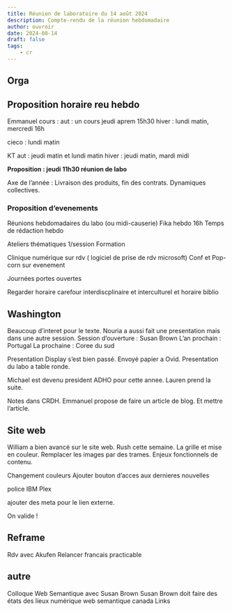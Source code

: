 ```yaml
---
title: Réunion de laboratoire du 14 août 2024
description: Compte-rendu de la réunion hebdomadaire
author: ouvroir
date: 2024-08-14
draft: false
tags:
    - cr
---
```


## Orga

## Proposition horaire reu hebdo 

Emmanuel cours : 
aut : un cours jeudi aprem 15h30
hiver : lundi matin, mercredi 16h

cieco : lundi matin

KT
aut : jeudi matin et lundi matin
hiver : jeudi matin, mardi midi 

**Proposition : jeudi 11h30 réunion de labo**

Axe de l’année : Livraison des produits, fin des contrats. Dynamiques collectives. 

### Proposition d’evenements

Réunions hebdomadaires du labo (ou midi-causerie)
Fika hebdo 16h
Temps de rédaction hebdo

Ateliers thématiques 1/session
Formation 

Clinique numérique sur rdv ( logiciel de prise de rdv microsoft)
Conf et Pop-corn sur evenement

Journées portes ouvertes

Regarder horaire carefour interdiscplinaire et interculturel et horaire biblio



## Washington

Beaucoup d’interet pour le texte. 
Nouria a aussi fait une presentation mais dans une autre session. 
Session d’ouverture : Susan Brown
L’an prochain : Portugal 
La prochaine : Coree du sud 

Presentation Display s’est bien passé.
Envoyé papier a Ovid. 
Presentation du labo a table ronde. 

Michael est devenu president ADHO pour cette annee. 
Lauren prend la suite.

Notes dans CRDH. Emmanuel propose de faire un article de blog. Et mettre l’article. 

## Site web

William a bien avancé sur le site web. 
Rush cette semaine. 
La grille et mise en couleur. Remplacer les images par des trames. Enjeux fonctionnels de contenu. 

Changement couleurs
Ajouter bouton d’acces aux dernieres nouvelles 

police IBM Plex

ajouter des meta pour le lien externe. 

On valide ! 

## Reframe 

Rdv avec Akufen 
Relancer francais practicable



## autre
Colloque Web Semantique avec Susan Brown
Susan Brown doit faire des états des lieux numérique web semantique canada Links